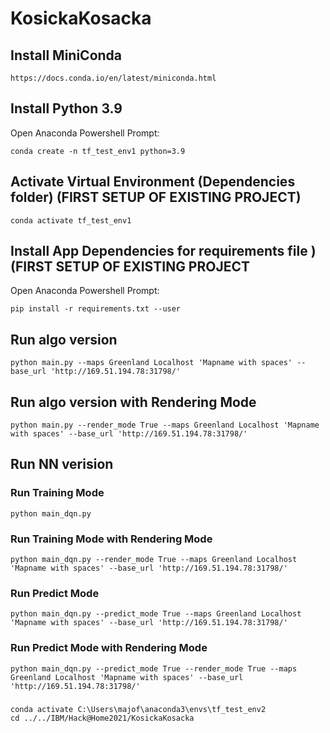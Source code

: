 # KosickaKosacka


## Install MiniConda
    https://docs.conda.io/en/latest/miniconda.html

## Install Python 3.9
Open Anaconda Powershell Prompt:

    conda create -n tf_test_env1 python=3.9

## Activate Virtual Environment (Dependencies folder) (FIRST SETUP OF EXISTING PROJECT)

    conda activate tf_test_env1

## Install App Dependencies for requirements file ) (FIRST SETUP OF EXISTING PROJECT
Open Anaconda Powershell Prompt:

    pip install -r requirements.txt --user

## Run algo version
    
    python main.py --maps Greenland Localhost 'Mapname with spaces' --base_url 'http://169.51.194.78:31798/'

## Run algo version with Rendering Mode
    
    python main.py --render_mode True --maps Greenland Localhost 'Mapname with spaces' --base_url 'http://169.51.194.78:31798/'


## Run NN verision
### Run Training Mode

    python main_dqn.py
    
### Run Training Mode with Rendering Mode

    python main_dqn.py --render_mode True --maps Greenland Localhost 'Mapname with spaces' --base_url 'http://169.51.194.78:31798/'

### Run Predict Mode

    python main_dqn.py --predict_mode True --maps Greenland Localhost 'Mapname with spaces' --base_url 'http://169.51.194.78:31798/'

### Run Predict Mode with Rendering Mode

    python main_dqn.py --predict_mode True --render_mode True --maps Greenland Localhost 'Mapname with spaces' --base_url 'http://169.51.194.78:31798/'


###
    conda activate C:\Users\majof\anaconda3\envs\tf_test_env2
    cd ../../IBM/Hack@Home2021/KosickaKosacka
